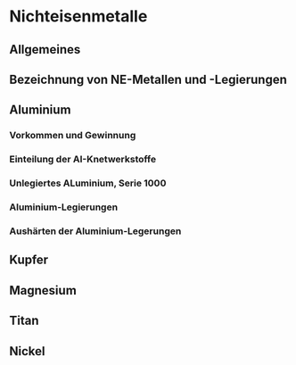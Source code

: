 # Nichteisenmetalle

## Allgemeines

## Bezeichnung von NE-Metallen und -Legierungen

## Aluminium

### Vorkommen und Gewinnung

### Einteilung der AI-Knetwerkstoffe

### Unlegiertes ALuminium, Serie 1000

### Aluminium-Legierungen

### Aushärten der Aluminium-Legerungen

## Kupfer 

## Magnesium

## Titan

## Nickel